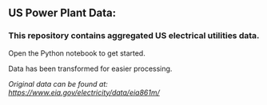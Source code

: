 ## US Power Plant Data:

### This repository contains aggregated US electrical utilities data.

Open the Python notebook to get started.

Data has been transformed for easier processing. 


*Original data can be found at: https://www.eia.gov/electricity/data/eia861m/*

